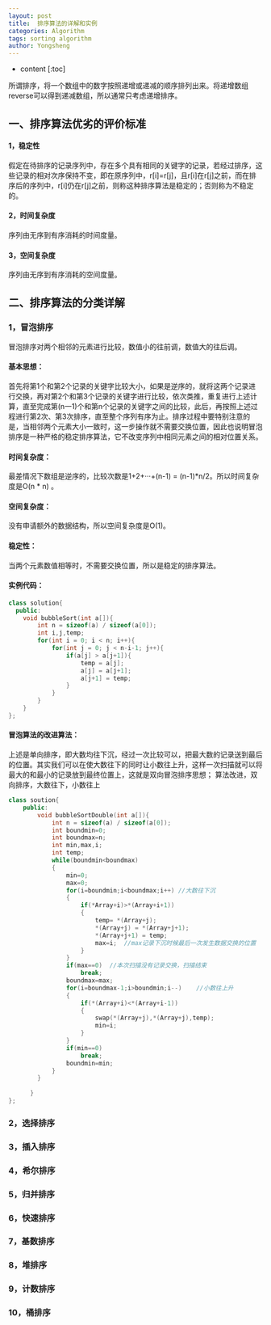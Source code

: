```yaml
---
layout: post
title:  排序算法的详解和实例
categories: Algorithm
tags: sorting algorithm
author: Yongsheng
---
```


* content
[:toc]

所谓排序，将一个数组中的数字按照递增或递减的顺序排列出来。将递增数组reverse可以得到递减数组，所以通常只考虑递增排序。

## 一、排序算法优劣的评价标准

#### 1，稳定性

假定在待排序的记录序列中，存在多个具有相同的关键字的记录，若经过排序，这些记录的相对次序保持不变，即在原序列中，r[i]=r[j]，且r[i]在r[j]之前，而在排序后的序列中，r[i]仍在r[j]之前，则称这种排序算法是稳定的；否则称为不稳定的。

#### 2，时间复杂度

序列由无序到有序消耗的时间度量。

#### 3，空间复杂度

序列由无序到有序消耗的空间度量。

## 二、排序算法的分类详解

### 1，冒泡排序

冒泡排序对两个相邻的元素进行比较，数值小的往前调，数值大的往后调。

#### 基本思想：

首先将第1个和第2个记录的关键字比较大小，如果是逆序的，就将这两个记录进行交换，再对第2个和第3个记录的关键字进行比较，依次类推，重复进行上述计算，直至完成第(n一1)个和第n个记录的关键字之间的比较，此后，再按照上述过程进行第2次、第3次排序，直至整个序列有序为止。排序过程中要特别注意的是，当相邻两个元素大小一致时，这一步操作就不需要交换位置，因此也说明冒泡排序是一种严格的稳定排序算法，它不改变序列中相同元素之间的相对位置关系。

#### 时间复杂度：

最差情况下数组是逆序的，比较次数是1+2+···+(n-1) = (n-1)*n/2。所以时间复杂度是O(n * n) 。

#### 空间复杂度：

没有申请额外的数据结构，所以空间复杂度是O(1)。

#### 稳定性：

当两个元素数值相等时，不需要交换位置，所以是稳定的排序算法。

#### 实例代码：

```c++
class solution{
  public:
    void bubbleSort(int a[]){
        int n = sizeof(a) / sizeof(a[0]);
        int i,j,temp;
        for(int i = 0; i < n; i++){
			for(int j = 0; j < n-i-1; j++){
				if(a[j] > a[j+1]){
                    temp = a[j];
                    a[j] = a[j+1];
                    a[j+1] = temp;
                }
            }
        }
    }
};
```

#### 冒泡算法的改进算法：

上述是单向排序，即大数均往下沉，经过一次比较可以，把最大数的记录送到最后的位置。其实我们可以在使大数往下的同时让小数往上升，这样一次扫描就可以将最大的和最小的记录放到最终位置上，这就是双向冒泡排序思想； 算法改进，双向排序，大数往下，小数往上

```c++
class soution{
	public:
		void bubbleSortDouble(int a[]){
		  	int n = sizeof(a) / sizeof(a[0]);
			int boundmin=0;
			int boundmax=n;
			int min,max,i;
			int temp;
			while(boundmin<boundmax)
			{
				min=0;
				max=0;
				for(i=boundmin;i<boundmax;i++) //大数往下沉
				{
					if(*Array+i)>*(Array+i+1))
					{
						temp= *(Array+j);
						*(Array+j) = *(Array+j+1);
						*(Array+j+1) = temp;
						max=i;	//max记录下沉时候最后一次发生数据交换的位置
					}
				}
				if(max==0)	//本次扫描没有记录交换，扫描结束
					break;
				boundmax=max;
				for(i=boundmax-1;i>boundmin;i--)	//小数往上升
				{
					if(*(Array+i)<*(Array+i-1))
					{
						swap(*(Array+j),*(Array+j),temp);
						min=i;
					}
				}
				if(min==0)
					break;
				boundmin=min;
			}
		}
        
      }
};

```



### 2，选择排序

### 3，插入排序

### 4，希尔排序

### 5，归并排序

### 6，快速排序

### 7，基数排序

### 8，堆排序

### 9，计数排序

### 10，桶排序
